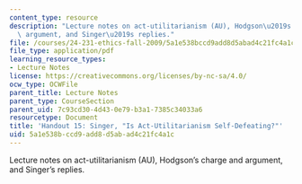 ```yaml
---
content_type: resource
description: "Lecture notes on act-utilitarianism (AU), Hodgson\u2019s charge and\
  \ argument, and Singer\u2019s replies."
file: /courses/24-231-ethics-fall-2009/5a1e538bccd9add8d5abad4c21fc4a1c_MIT24_231F09_lec16.pdf
file_type: application/pdf
learning_resource_types:
- Lecture Notes
license: https://creativecommons.org/licenses/by-nc-sa/4.0/
ocw_type: OCWFile
parent_title: Lecture Notes
parent_type: CourseSection
parent_uid: 7c93cd30-4d43-0e79-b3a1-7385c34033a6
resourcetype: Document
title: 'Handout 15: Singer, "Is Act-Utilitarianism Self-Defeating?"'
uid: 5a1e538b-ccd9-add8-d5ab-ad4c21fc4a1c
---
```

Lecture notes on act-utilitarianism (AU), Hodgson’s charge and argument, and Singer’s replies.
